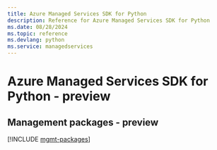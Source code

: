 ```yaml
---
title: Azure Managed Services SDK for Python
description: Reference for Azure Managed Services SDK for Python
ms.date: 08/28/2024
ms.topic: reference
ms.devlang: python
ms.service: managedservices
---
```

# Azure Managed Services SDK for Python - preview

## Management packages - preview
[!INCLUDE [mgmt-packages](managed-services-mgmt-index.md)]